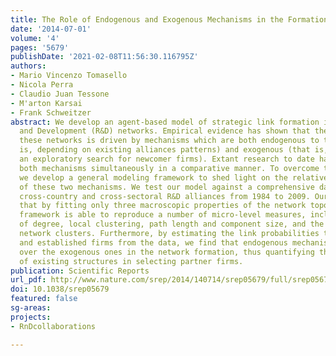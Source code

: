 ```yaml
---
title: The Role of Endogenous and Exogenous Mechanisms in the Formation of R&D Networks
date: '2014-07-01'
volume: '4'
pages: '5679'
publishDate: '2021-02-08T11:56:30.116795Z'
authors:
- Mario Vincenzo Tomasello
- Nicola Perra
- Claudio Juan Tessone
- M'arton Karsai
- Frank Schweitzer
abstract: We develop an agent-based model of strategic link formation in Research
  and Development (R&D) networks. Empirical evidence has shown that the growth of
  these networks is driven by mechanisms which are both endogenous to the system (that
  is, depending on existing alliances patterns) and exogenous (that is, driven by
  an exploratory search for newcomer firms). Extant research to date has not investigated
  both mechanisms simultaneously in a comparative manner. To overcome this limitation,
  we develop a general modeling framework to shed light on the relative importance
  of these two mechanisms. We test our model against a comprehensive dataset, listing
  cross-country and cross-sectoral R&D alliances from 1984 to 2009. Our results show
  that by fitting only three macroscopic properties of the network topology, this
  framework is able to reproduce a number of micro-level measures, including the distributions
  of degree, local clustering, path length and component size, and the emergence of
  network clusters. Furthermore, by estimating the link probabilities towards newcomers
  and established firms from the data, we find that endogenous mechanisms are predominant
  over the exogenous ones in the network formation, thus quantifying the importance
  of existing structures in selecting partner firms.
publication: Scientific Reports
url_pdf: http://www.nature.com/srep/2014/140714/srep05679/full/srep05679.html
doi: 10.1038/srep05679
featured: false
sg-areas:
projects:
- RnDcollaborations

---
```

